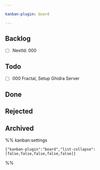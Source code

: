 ```yaml
---

kanban-plugin: board

---
```


## Backlog

- [ ] NextId: 000


## Todo

- [ ] 000 Fractal, Setup Ghidra Server


## Done



## Rejected



## Archived





%% kanban:settings
```
{"kanban-plugin":"board","list-collapse":[false,false,false,false,false]}
```
%%